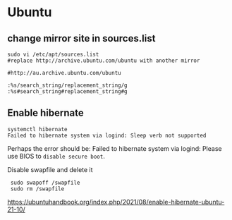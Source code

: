 # Ubuntu

## change mirror site in sources.list
```
sudo vi /etc/apt/sources.list
#replace http://archive.ubuntu.com/ubuntu with another mirror

#http://au.archive.ubuntu.com/ubuntu

:%s/search_string/replacement_string/g
:%s#search_string#replacement_string#g
```

## Enable hibernate
```
systemctl hibernate
Failed to hibernate system via logind: Sleep verb not supported
```
Perhaps the error should be: Failed to hibernate system via logind: Please use BIOS to `disable secure boot`.

Disable swapfile and delete it
```
 sudo swapoff /swapfile  
 sudo rm /swapfile
```
https://ubuntuhandbook.org/index.php/2021/08/enable-hibernate-ubuntu-21-10/
